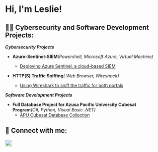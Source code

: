 <h1>Hi, I'm Leslie! <br/>
<h2>👨‍💻 Cybersecurity and Software Development Projects:</h2>

<i><b>Cybersecurity Projects</i></b>
- <b>Azure-Sentinel-SIEM</b><i>(Powershell, Microsoft Azure, Virtual Machine)</i>
  - [Deploying Azure Sentinel, a cloud-based SIEM](https://github.com/LeslieJosephClarkson/Azure-Sentinel-SIEM-)
  
- <b>HTTP(S) Traffic Sniffing</b><i>( Web Browser, Wireshack)</i>
  - [Using Wireshark to sniff the traffic for both portals](https://github.com/LeslieJosephClarkson/HTTP-S-Traffic-Sniffing)  
  
<i><b>Software Development Projects</i></b>
- <b>Full Database Project for Azusa Pacific University Cubesat Program</b><i>(C#, Python, Visual Basic .NET)</i>
  - [APU Cubesat Database Collection](https://github.com/aaronscout622/AMSAT-DATA-COLLECTION) 

<h2> 🤳 Connect with me:</h2>

[<img align="left" alt="leslie-c-7732b518a | LinkedIn" width="22px" src="https://cdn.jsdelivr.net/npm/simple-icons@v3/icons/linkedin.svg" />][linkedin]

[linkedin]: https://www.linkedin.com/in/leslie-c-7732b518a/


<!--
**LeslieJosephClarkson/LeslieJosephClarkson** is a ✨ _special_ ✨ repository because its `README.md` (this file) appears on your GitHub profile.

